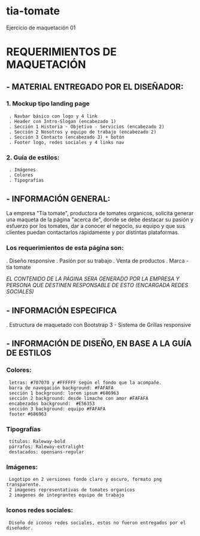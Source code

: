 # tia-tomate
Ejercicio de maquetación 01

# REQUERIMIENTOS DE MAQUETACIÓN

## - MATERIAL ENTREGADO POR EL DISEÑADOR:

 ###  1. Mockup tipo landing page
     . Navbar básico con logo y 4 link
     . Header con Intro-Slogan (encabezado 1)
     . Sección 1 Historia - Objetivo - Servicios (encabezado 2)
     . Sección 2 Nosotros y equipo de trabajo (encabezado 2)
     . Sección 3 Contacto (encabezado 3) + botón
     . Footer logo, redes sociales y 4 links nav

  ### 2. Guía de estilos:
     . Imágenes
     . Colores
     . Tipografías

 ## - INFORMACIÓN GENERAL:

  La empresa "Tía tomate", productora de tomates organicos, solicita generar una maqueta de la página "acerca de", donde se debe destacar su pasión y esfuerzo por los tomates, dar a conocer el negocio, su equipo y que sus clientes puedan contactarlos rápidamente y por distintas plataformas.

###  Los requerimientos de esta página son:
  . Diseño responsive
  . Pasión por su trabajo
  . Venta de productos
  . Marca - tía tomate

  *EL CONTENIDO DE LA PÁGINA SERA GENERADO POR LA EMPRESA Y PERSONA QUE DESTINEN RESPONSABLE DE ESTO (ENCARGADA REDES SOCIALES)*

##  - INFORMACIÓN ESPECIFICA
  . Estructura de maquetado con Bootstrap 3 - Sistema de Grillas responsive

##  - INFORMACIÓN DE DISEÑO, EN BASE A LA GUÍA DE ESTILOS
###  Colores:
     letras: #707070 y #FFFFFF según el fondo que la acompañe.
     barra de navegación background: #FAFAFA
     sección 1 background: lorem ipsum #686963
     sección 2 background: desde limache con amor #FAFAFA
     encabezados background:  #E56353
     sección 3 background: equipo #FAFAFA
     footer #686963

###  Tipografías
     títulos: Raleway-bold
     párrafos: Raleway-extralight
     destacados: opensans-regular

###  Imágenes:
     Logotipo en 2 versiones fondo claro y oscuro, formato png transparente.
     2 imagenes representativas de tomates organicos
     2 imagenes de integrantes equipo de trabajo

 ### Iconos redes sociales:
     Diseño de iconos redes sociales, estos no fueron entregados por el diseñador.

     
